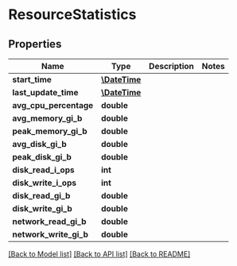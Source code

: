 # ResourceStatistics

## Properties
Name | Type | Description | Notes
------------ | ------------- | ------------- | -------------
**start_time** | [**\DateTime**](\DateTime.md) |  | 
**last_update_time** | [**\DateTime**](\DateTime.md) |  | 
**avg_cpu_percentage** | **double** |  | 
**avg_memory_gi_b** | **double** |  | 
**peak_memory_gi_b** | **double** |  | 
**avg_disk_gi_b** | **double** |  | 
**peak_disk_gi_b** | **double** |  | 
**disk_read_i_ops** | **int** |  | 
**disk_write_i_ops** | **int** |  | 
**disk_read_gi_b** | **double** |  | 
**disk_write_gi_b** | **double** |  | 
**network_read_gi_b** | **double** |  | 
**network_write_gi_b** | **double** |  | 

[[Back to Model list]](../README.md#documentation-for-models) [[Back to API list]](../README.md#documentation-for-api-endpoints) [[Back to README]](../README.md)


